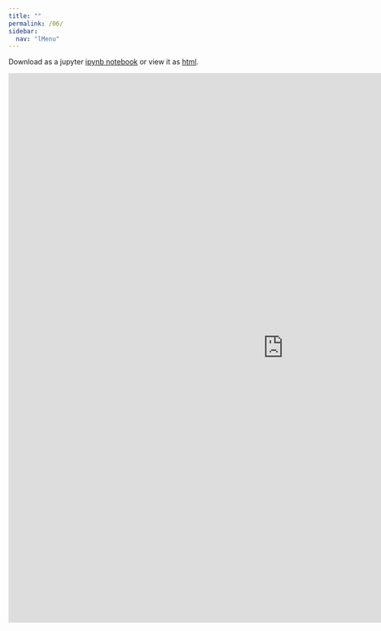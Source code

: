 ```yaml
---
title: ""
permalink: /06/
sidebar:
  nav: "lMenu"
---
```


Download as a jupyter [ipynb notebook](https://datascience-intro.github.io/1MS041-2020/lectures/06.ipynb) or view it as [html](https://datascience-intro.github.io/1MS041-2020/lectures/06.html).

<iframe src="https://datascience-intro.github.io/1MS041-2020/lectures/06.html" width="1080" height="1080" frameborder="0"></iframe>
